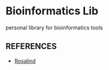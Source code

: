 Bioinformatics Lib
==================

personal library for bioinformatics tools


## REFERENCES
* [Rosalind](http://rosalind.info)
